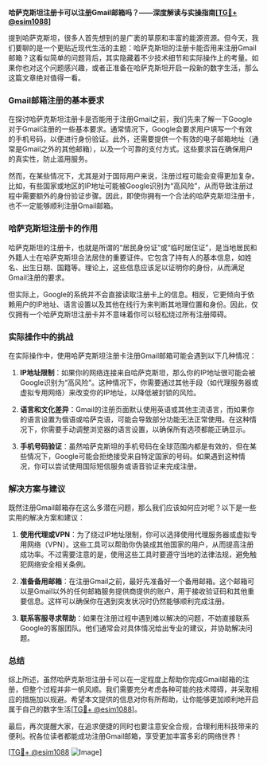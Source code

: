 **哈萨克斯坦注册卡可以注册Gmail邮箱吗？——深度解读与实操指南[[TG💪+ @esim1088](https://t.me/s/esim1088)]**

提到哈萨克斯坦，很多人首先想到的是广袤的草原和丰富的能源资源。但今天，我们要聊的是一个更贴近现代生活的主题：哈萨克斯坦的注册卡能否用来注册Gmail邮箱？这看似简单的问题背后，其实隐藏着不少技术细节和实际操作上的考量。如果你也对这个问题感兴趣，或者正准备在哈萨克斯坦开启一段新的数字生活，那么这篇文章绝对值得一看。

### Gmail邮箱注册的基本要求

在探讨哈萨克斯坦注册卡是否能用于注册Gmail之前，我们先来了解一下Google对于Gmail注册的一些基本要求。通常情况下，Google会要求用户填写一个有效的手机号码，以便进行身份验证。此外，还需要提供一个有效的电子邮箱地址（通常是Gmail之外的其他邮箱），以及一个可靠的支付方式。这些要求旨在确保用户的真实性，防止滥用服务。

然而，在某些情况下，尤其是对于国际用户来说，注册过程可能会变得更加复杂。比如，有些国家或地区的IP地址可能被Google识别为“高风险”，从而导致注册过程中需要额外的身份验证步骤。因此，即使你拥有一个合法的哈萨克斯坦注册卡，也不一定能够顺利注册Gmail邮箱。

### 哈萨克斯坦注册卡的作用

哈萨克斯坦的注册卡，也就是所谓的“居民身份证”或“临时居住证”，是当地居民和外籍人士在哈萨克斯坦合法居住的重要证件。它包含了持有人的基本信息，如姓名、出生日期、国籍等。理论上，这些信息应该足以证明你的身份，从而满足Gmail注册的要求。

但实际上，Google的系统并不会直接读取注册卡上的信息。相反，它更倾向于依赖用户的IP地址、语言设置以及其他在线行为来判断其地理位置和身份。因此，仅仅拥有一个哈萨克斯坦注册卡并不意味着你可以轻松绕过所有注册障碍。

### 实际操作中的挑战

在实际操作中，使用哈萨克斯坦注册卡注册Gmail邮箱可能会遇到以下几种情况：

1. **IP地址限制**：如果你的网络连接来自哈萨克斯坦，那么你的IP地址很可能会被Google识别为“高风险”。这种情况下，你需要通过其他手段（如代理服务器或虚拟专用网络）来改变你的IP地址，以降低被封锁的风险。

2. **语言和文化差异**：Gmail的注册页面默认使用英语或其他主流语言，而如果你的语言设置为俄语或哈萨克语，可能会导致部分功能无法正常使用。在这种情况下，你需要手动调整浏览器的语言设置，以确保所有选项都能正确显示。

3. **手机号码验证**：虽然哈萨克斯坦的手机号码在全球范围内都是有效的，但在某些情况下，Google可能会拒绝接受来自特定国家的号码。如果遇到这种情况，你可以尝试使用国际短信服务或语音验证来完成注册。

### 解决方案与建议

既然注册Gmail邮箱存在这么多潜在问题，那么我们应该如何应对呢？以下是一些实用的解决方案和建议：

1. **使用代理或VPN**：为了绕过IP地址限制，你可以选择使用代理服务器或虚拟专用网络（VPN）。这些工具可以帮助你伪装成其他国家的用户，从而提高注册成功率。不过需要注意的是，使用这些工具时要遵守当地的法律法规，避免触犯网络安全相关条例。

2. **准备备用邮箱**：在注册Gmail之前，最好先准备好一个备用邮箱。这个邮箱可以是Gmail以外的任何邮箱服务提供商提供的账户，用于接收验证码和其他重要信息。这样可以确保你在遇到突发状况时仍然能够顺利完成注册。

3. **联系客服寻求帮助**：如果在注册过程中遇到难以解决的问题，不妨直接联系Google的客服团队。他们通常会对具体情况给出专业的建议，并协助解决问题。

### 总结

综上所述，虽然哈萨克斯坦注册卡可以在一定程度上帮助你完成Gmail邮箱的注册，但整个过程并非一帆风顺。我们需要充分考虑各种可能的技术障碍，并采取相应的措施加以规避。希望本文提供的信息对你有所帮助，让你能够更加顺利地开启属于自己的数字生活[[TG💪+ @esim1088](https://t.me/s/esim1088)]。

最后，再次提醒大家，在追求便捷的同时也要注意安全合规，合理利用科技带来的便利。祝各位读者都能成功注册Gmail邮箱，享受更加丰富多彩的网络世界！

[[TG💪+ @esim1088](https://t.me/s/esim1088) ![Image](https://i.postimg.cc/4NQfJmqS/Snipaste-2025-05-13-00-14-12.png)]